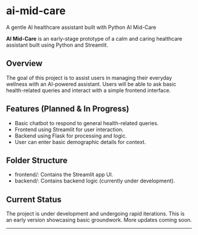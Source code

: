 # ai-mid-care
A gentle AI healthcare assistant built with Python 
 AI Mid-Care

**AI Mid-Care** is an early-stage prototype of a calm and caring healthcare assistant built using Python and Streamlit.

## Overview

The goal of this project is to assist users in managing their everyday wellness with an AI-powered assistant. Users will be able to ask basic health-related queries and interact with a simple frontend interface.

## Features (Planned & In Progress)

- Basic chatbot to respond to general health-related queries.
- Frontend using Streamlit for user interaction.
- Backend using Flask for processing and logic.
- User can enter basic demographic details for context.

## Folder Structure

- frontend/: Contains the Streamlit app UI.
- backend/: Contains backend logic (currently under development).

## Current Status

The project is under development and undergoing rapid iterations. This is an early version showcasing basic groundwork. More updates coming soon.

---
